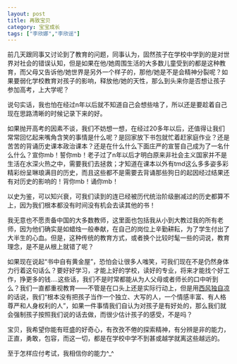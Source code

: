 ```yaml
---
layout: post
title: 再致宝贝
category: 宝宝成长
tags: ["李欣娜","李欣谣"]
---
```

前几天跟同事又讨论到了教育的问题，同事认为，固然孩子在学校中学到的是对世界对社会的错误认知，但是如果在他/她周围生活的大多数儿童受到的都是这种教育，而父母又告诉他/她世界是另外一个样子的，那他/她是不是会精神分裂呢？如果要弱化学校教育对孩子的影响，释放他/她的天性，那么到头来你是否想让孩子参加高考，上大学呢？

说句实话，我也怕在经过n年以后就不知道自己会想些啥了，所以还是要趁着自己现在思路清晰的时候记录下来的好。

如果抛开高考的因素不谈，我们不妨想一想，在经过20多年以后，还值得让我们常常回忆起来嘴角含笑的事情是什么呢？是回家放下书包就忙着赶家庭作业？还是苦苦的背诵历史课本政治课本？还是在什么什么下面庄严的宣誓自己成为了一名什么什么？宣你mb！誓你mb！老子过了n年以后才明白原来非社会主义国家并不是生活在水深火热之中，需要我们去拯救；才知道在课本以外有tmd这么多多姿多彩精彩纷呈琳琅满目的历史，而且这些都不是需要去背诵那些狗日的起因经过结果还有对历史的影响的！背你mb！诵你mb！

以史为鉴，可以知兴衰，可我们读到的连已经被历代统治阶级删减过的历史都算不上，因为我们根本都没有时间没有机会去读其他的书！

我无意也不愿责备中国的大多数教师，这里面也包括我从小到大教过我的所有老师，因为他们确实是如蜡烛一般奉献，在自己的岗位上辛勤耕耘，为了学生付出了大半生的心血。但是，这种传统的教育方式，或者换个比较时髦一些的词说，教育理念，是不是从根上就错了呢？

如果现在说起“书中自有黄金屋”，恐怕会让很多人嗤笑，可我们现在不是仍然身体力行着这句话么？要好好学习，才能上好的学校，读好的专业，将来才能找个好工作，挣更多的钱....这些话，我们不是时常都能从为人父母或者师长的口中听到么？我们一直都重视教育——不管是在口头上还是实际行动上，但是用[西风独自凉](http://www.bullog.cn/blogs/dzl/archives/80115.aspx)的话说，我们“根本没有把孩子当作一个独立、大写的人，一个情感丰富、有人格尊严和人身权利的人”，如果一件事情我们自认为对孩子是有好处的，那么我们就会强制孩子按照我们说的话去做，而很少估计孩子的感受，不是吗？

宝贝，我希望你能有旺盛的好奇心，有孜孜不倦的探索精神，有分辨是非的能力，正直，勇敢，包容，而这一切，都是在学校中学不到甚或越学就离这些越远的。

至于怎样应付考试，我相信你的能力^_^